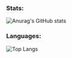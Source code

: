 ### Stats:
![Anurag's GitHub stats](https://github-readme-stats.vercel.app/api?username=M0hanad1&count_private=true&show_icons=true&theme=tokyonight)


### Languages:
![Top Langs](https://github-readme-stats.vercel.app/api/top-langs/?username=M0hanad1)
